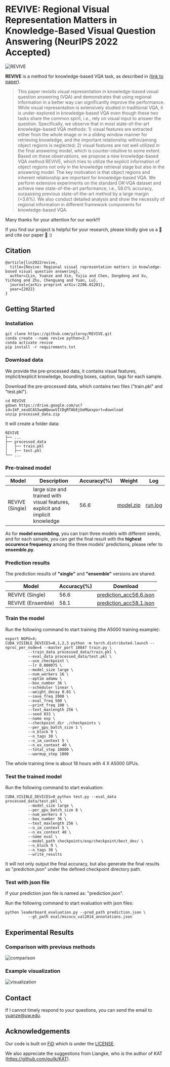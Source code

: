 # REVIVE: Regional Visual Representation Matters in Knowledge-Based Visual Question Answering (NeurIPS 2022 Accepted)

![REVIVE](https://github.com/yzleroy/REVIVE/blob/main/figures/framework.png)


**REVIVE** is a method for knowledge-based VQA task, as described in ([link to paper](https://arxiv.org/abs/2206.01201)).
>This paper revisits visual representation in knowledge-based visual question answering (VQA) and demonstrates that using regional information in a better way can significantly improve the performance. While visual representation is extensively studied in traditional VQA, it is under-explored in knowledge-based VQA even though these two tasks share the common spirit, i.e., rely on visual input to answer the question. Specifically, we observe that in most state-of-the-art knowledge-based VQA methods: 1) visual features are extracted either from the whole image or in a sliding window manner for retrieving knowledge, and the important relationship within/among object regions is neglected; 2) visual features are not well utilized in the final answering model, which is counter-intuitive to some extent. Based on these observations, we propose a new knowledge-based VQA method REVIVE, which tries to utilize the explicit information of object regions not only in the knowledge retrieval stage but also in the answering model. The key motivation is that object regions and inherent relationship are important for knowledge-based VQA. We perform extensive experiments on the standard OK-VQA dataset and achieve new state-of-the-art performance, i.e., 58.0% accuracy, surpassing previous state-of-the-art method by a large margin (+3.6%). We also conduct detailed analysis and show the necessity of regional information in different framework components for knowledge-based VQA.

Many thanks for your attention for our work!!!

If you find our project is helpful for your research, please kindly give us a :star2: and cite our paper :bookmark_tabs:   :)

## Citation

```
@article{lin2022revive,
  title={Revive: Regional visual representation matters in knowledge-based visual question answering},
  author={Lin, Yuanze and Xie, Yujia and Chen, Dongdong and Xu, Yichong and Zhu, Chenguang and Yuan, Lu},
  journal={arXiv preprint arXiv:2206.01201},
  year={2022}
}
```

## Getting Started

### Installation
```
git clone https://github.com/yzleroy/REVIVE.git
conda create --name revive python=3.7
conda activate revive
pip install -r requirements.txt
```
### Download data
We provide the pre-processed data, it contains visual features,  implicit/explicit knowledge, 
bounding boxes, caption, tags for each sample.

Download the pre-processed data, which contains two files ("train.pkl" and "test.pkl").
```
cd REVIVE
gdown https://drive.google.com/uc?id=1kP_xeuUCAS5wqWQwuwVItDgRTAbEjUeM&export=download
unzip processed_data.zip
```
It will create a folder data:
```
REVIVE
├── ...
├── processed_data
│   ├── train.pkl
│   ├── test.pkl
└── ...
```

### Pre-trained model
|Model |Description|Accuracy(%)|Weight|Log
|  ----  | ----  | ----  | ---- | ---- | 
|REVIVE (Single)|large size and trained with visual features, explicit and implicit knowledge| 56.6 |[model.zip](https://drive.google.com/file/d/1yCEgGaxz-GNR4WS89d8ndvuB9bZmMBy_/view?usp=sharing)|[run.log](https://drive.google.com/file/d/1JaSigxV7UoVN5GvYZe0qdyfzLIczTmo7/view?usp=sharing)|

As for **model ensembling**, you can train three models with different seeds, and for each sample, 
you can get the final result with the **highest occurence frequency** among the three models' predictions,
please refer to **ensemble.py**.

### Prediction results
The prediction results of **"single"** and **"ensemble"** versions are shared:

|Model |Accuracy(%)|Download|
|  ----  | ----  | ---- |  
|REVIVE (Single)| 56.6 |[prediction_acc56.6.json](https://drive.google.com/file/d/1KjMa-XjWjLIwQBg6JhCoLUtJQ9rIMON-/view?usp=sharing)|
|REVIVE (Ensemble)| 58.1 |[prediction_acc58.1.json](https://drive.google.com/file/d/1rvIP74bfGP5aLr9x2yMn03_f0KrnG0OH/view?usp=sharing)|


### Train the model
Run the following command to start training (the A5000 training example):
```
export NGPU=4;
CUDA_VISIBLE_DEVICES=0,1,2,3 python -m torch.distributed.launch --nproc_per_node=4 --master_port 10847 train.py \
          --train_data processed_data/train.pkl \
          --eval_data processed_data/test.pkl \
          --use_checkpoint \
          --lr 0.000075 \
          --model_size large \
          --num_workers 16 \
          --optim adamw \
          --box_number 36 \
          --scheduler linear \
          --weight_decay 0.01 \
          --save_freq 2000 \
          --eval_freq 500 \
          --print_freq 100 \
          --text_maxlength 256 \
          --seed 833 \
          --name exp \
          --checkpoint_dir ./checkpoints \
          --per_gpu_batch_size 1 \
          --n_block 9 \
          --n_tags 30 \
          --n_im_context 5 \
          --n_ex_context 40 \
          --total_step 10000 \
          --warmup_step 1000
```
The whole training time is about 18 hours with 4 X A5000 GPUs.

### Test the trained model
Run the following command to start evaluation:
```
CUDA_VISIBLE_DEVICES=0 python test.py --eval_data processed_data/test.pkl \
          --model_size large \
          --per_gpu_batch_size 8 \
          --num_workers 4 \
          --box_number 36 \
          --text_maxlength 256 \
          --n_im_context 5 \
          --n_ex_context 40 \
          --name eval \
          --model_path checkpoints/exp/checkpoint/best_dev/ \
          --n_block 9 \
          --n_tags 30 \
          --write_results
```
          
It will not only output the final accuracy, but also 
generate the final results as "prediction.json" under the defined
checkpoint directory path.

### Test with json file
If your prediction json file is named as: "prediction.json".

Run the following command to start evaluation with json files:
```
python leaderboard_evaluation.py --pred_path prediction.json \
          --gt_path eval/mscoco_val2014_annotations.json
```

## Experimental Results

### Comparison with previous methods

![comparison](https://github.com/yzleroy/REVIVE/blob/main/figures/1.png)

### Example visualization

![visualization](https://github.com/yzleroy/REVIVE/blob/main/figures/2.png)

## Contact
If I cannot timely respond to your questions, you can send the email to yuanze@uw.edu.

## Acknowledgements
Our code is built on [FiD](https://github.com/facebookresearch/FiD) which is under the [LICENSE](https://github.com/facebookresearch/FiD/blob/main/LICENSE).

We also appreciate the suggestions from Liangke, who is the author of KAT (https://github.com/guilk/KAT).

